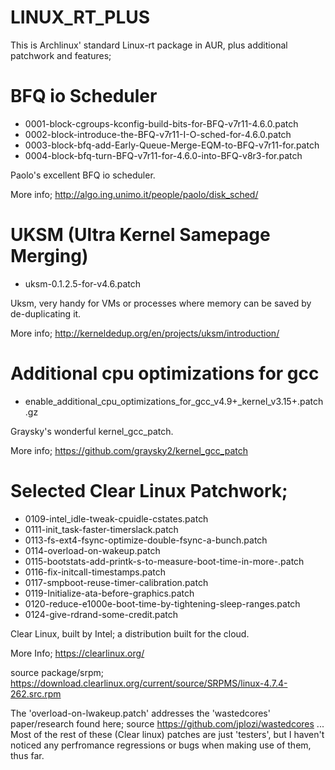 # LINUX_RT_PLUS

This is Archlinux' standard Linux-rt package in AUR, plus additional patchwork and features;

# BFQ io Scheduler
* 0001-block-cgroups-kconfig-build-bits-for-BFQ-v7r11-4.6.0.patch
* 0002-block-introduce-the-BFQ-v7r11-I-O-sched-for-4.6.0.patch
* 0003-block-bfq-add-Early-Queue-Merge-EQM-to-BFQ-v7r11-for.patch
* 0004-block-bfq-turn-BFQ-v7r11-for-4.6.0-into-BFQ-v8r3-for.patch

Paolo's excellent BFQ io scheduler. 

More info; http://algo.ing.unimo.it/people/paolo/disk_sched/

# UKSM (Ultra Kernel Samepage Merging)
* uksm-0.1.2.5-for-v4.6.patch

Uksm, very handy for VMs or processes where memory can be saved by de-duplicating it. 

More info; http://kerneldedup.org/en/projects/uksm/introduction/

# Additional cpu optimizations for gcc
* enable_additional_cpu_optimizations_for_gcc_v4.9+_kernel_v3.15+.patch.gz

Graysky's wonderful kernel_gcc_patch.

More info; https://github.com/graysky2/kernel_gcc_patch

# Selected Clear Linux Patchwork;
* 0109-intel_idle-tweak-cpuidle-cstates.patch
* 0111-init_task-faster-timerslack.patch
* 0113-fs-ext4-fsync-optimize-double-fsync-a-bunch.patch
* 0114-overload-on-wakeup.patch
* 0115-bootstats-add-printk-s-to-measure-boot-time-in-more-.patch
* 0116-fix-initcall-timestamps.patch
* 0117-smpboot-reuse-timer-calibration.patch
* 0119-Initialize-ata-before-graphics.patch
* 0120-reduce-e1000e-boot-time-by-tightening-sleep-ranges.patch
* 0124-give-rdrand-some-credit.patch

Clear Linux, built by Intel; a distribution built for the cloud.

More Info; https://clearlinux.org/

source package/srpm; https://download.clearlinux.org/current/source/SRPMS/linux-4.7.4-262.src.rpm

The 'overload-on-lwakeup.patch' addresses the 'wastedcores' paper/research found here; source https://github.com/jplozi/wastedcores ... Most of the rest of these (Clear linux) patches are just 'testers', but I haven't noticed any perfromance regressions or bugs when making use of them, thus far.
